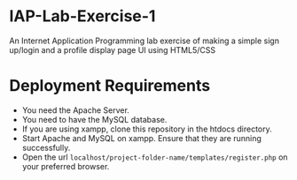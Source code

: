 # IAP-Lab-Exercise-1
An Internet Application Programming lab exercise of making a simple sign up/login and a profile display page UI using HTML5/CSS

# Deployment Requirements
* You need the Apache Server.
* You need to have the MySQL database.
* If you are using xampp, clone this repository in the htdocs directory.
* Start Apache and MySQL on xampp. Ensure that they are running successfully.
* Open the url `localhost/project-folder-name/templates/register.php` on your preferred browser.
